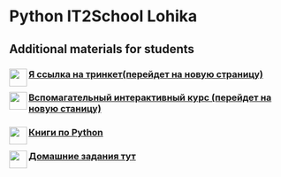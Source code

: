 # Python IT2School Lohika
## Additional materials for students  

### <a href="url"><img src="http://s1.iconbird.com/ico/0512/WebIcons/file1337471580.png" align="left" height="32" width="32" ></a>[Я ссылка на тринкет(перейдет на новую страницу)](https://ikseek.trinket.io/python-cik-0-1#/0-1-zdravstvuj-mir/privet-python)

### <a href="url"><img src="https://dozvil.city.kharkov.ua/DocLib6/Help-icon.png" align="left" height="32" width="32" ></a> [Вспомагательный интерактивный курс (перейдет на новую станицу)](http://pythontutor.ru/lessons/inout_and_arithmetic_operations/)

### <a href="/Books"><img src="http://www.freeiconspng.com/uploads/book-icon--awesome-book-icon--softiconsm-15.png" align="left" height="32" width="32" ></a>[Книги по Python](/Books)

### <a href="url"><img src="http://beer-taster.com/beer-icon.png" align="left" height="32" width="32" ></a>[Домашние задания тут](/Homeworks)
